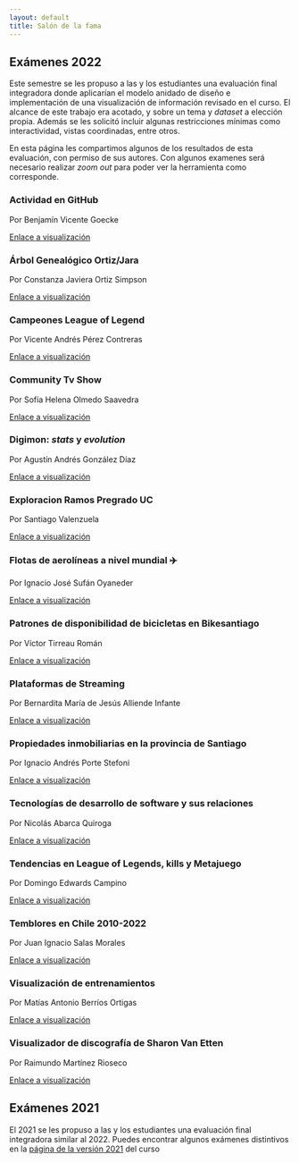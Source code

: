 ```yaml
---
layout: default
title: Salón de la fama
---
```


## Exámenes 2022

Este semestre se les propuso a las y los estudiantes una evaluación final integradora donde aplicarían el modelo anidado de diseño e implementación de una visualización de información revisado en el curso.
El alcance de este trabajo era acotado, y sobre un tema y _dataset_ a elección propia. Además se les solicitó incluir algunas restricciones mínimas como interactividad, vistas coordinadas, entre otros.

En esta página les compartimos algunos de los resultados de esta evaluación, con permiso de sus autores. Con algunos examenes será necesario realizar _zoom out_ para poder ver la herramienta como corresponde.

<div class="cards-layout" markdown="1">
<div class="rol-card" markdown="1">

### Actividad en GitHub 

Por Benjamín Vicente Goecke

[Enlace a visualización](https://benjavicente.github.io/infovis/examen/)

</div>

<div class="rol-card" markdown="1">

### Árbol Genealógico Ortiz/Jara

Por Constanza Javiera Ortiz Simpson

[Enlace a visualización](https://puc-infovis.github.io/version-2022/salon_de_la_fama/constanza.ortiz/)

</div>

<div class="rol-card" markdown="1">

### Campeones League of Legend

Por Vicente Andrés Pérez Contreras

[Enlace a visualización](https://puc-infovis.github.io/version-2022/salon_de_la_fama/vaperez5/)


</div>

<div class="rol-card" markdown="1">

### Community Tv Show

Por Sofía Helena Olmedo Saavedra

[Enlace a visualización](https://puc-infovis.github.io/version-2022/salon_de_la_fama/sofia.olmedo.s/)


</div>

<div class="rol-card" markdown="1">

### Digimon: *stats* y *evolution*

Por Agustín Andrés González Díaz

[Enlace a visualización](https://puc-infovis.github.io/version-2022/salon_de_la_fama/agonzd/)

</div>

<div class="rol-card" markdown="1">

### Exploracion Ramos Pregrado UC

Por Santiago Valenzuela

[Enlace a visualización](https://puc-infovis.github.io/version-2022/salon_de_la_fama/santiago.valenzuela/)

</div>

<div class="rol-card" markdown="1">

###  Flotas de aerolíneas a nivel mundial ✈️

Por Ignacio José Sufán Oyaneder

[Enlace a visualización](https://puc-infovis.github.io/version-2022/salon_de_la_fama/ignacio.sufan/)

</div>

<div class="rol-card" markdown="1">

### Patrones de disponibilidad de bicicletas en Bikesantiago

Por Víctor Tirreau Román

[Enlace a visualización](https://bikesantiago.coloro.cl)

</div>

<div class="rol-card" markdown="1">

### Plataformas de Streaming

Por Bernardita María de Jesús Alliende Infante

[Enlace a visualización](https://puc-infovis.github.io/version-2022/salon_de_la_fama/bernardita.alliende/)

</div>

<div class="rol-card" markdown="1">

### Propiedades inmobiliarias en la provincia de Santiago

Por Ignacio Andrés Porte Stefoni

[Enlace a visualización](https://puc-infovis.github.io/version-2022/salon_de_la_fama/ignacio.porte/)

</div>

<div class="rol-card" markdown="1">

### Tecnologías de desarrollo de software y sus relaciones

Por Nicolás Abarca Quiroga

[Enlace a visualización](https://puc-infovis.github.io/version-2022/salon_de_la_fama/nicoabarca/)

</div>

<div class="rol-card" markdown="1">

### Tendencias en League of Legends, kills y Metajuego

Por Domingo Edwards Campino

[Enlace a visualización](https://puc-infovis.github.io/version-2022/salon_de_la_fama/domingo.edwards/)

</div>

<div class="rol-card" markdown="1">

### Temblores en Chile 2010-2022

Por Juan Ignacio Salas Morales

[Enlace a visualización](https://puc-infovis.github.io/version-2022/salon_de_la_fama/jisalas1/)

</div>

<div class="rol-card" markdown="1">

### Visualización de entrenamientos

Por Matías Antonio Berríos Ortigas

[Enlace a visualización](https://training-viewer.onrender.com/)

</div>

<div class="rol-card" markdown="1">

### Visualizador de discografía de Sharon Van Etten

Por Raimundo Martínez Rioseco

[Enlace a visualización](https://puc-infovis.github.io/version-2022/salon_de_la_fama/rmartinez7/)

</div>
</div>


## Exámenes 2021

El 2021 se les propuso a las y los estudiantes una evaluación final integradora similar al 2022. Puedes encontrar algunos exámenes distintivos en la [página de la versión 2021](https://puc-infovis.github.io/version-2021/salon_de_la_fama.html) del curso
